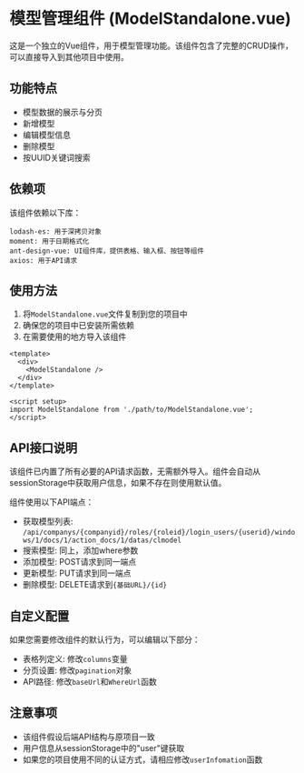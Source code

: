 # 模型管理组件 (ModelStandalone.vue)

这是一个独立的Vue组件，用于模型管理功能。该组件包含了完整的CRUD操作，可以直接导入到其他项目中使用。

## 功能特点

- 模型数据的展示与分页
- 新增模型
- 编辑模型信息
- 删除模型
- 按UUID关键词搜索

## 依赖项

该组件依赖以下库：

```
lodash-es: 用于深拷贝对象
moment: 用于日期格式化
ant-design-vue: UI组件库，提供表格、输入框、按钮等组件
axios: 用于API请求
```

## 使用方法

1. 将`ModelStandalone.vue`文件复制到您的项目中
2. 确保您的项目中已安装所需依赖
3. 在需要使用的地方导入该组件

```vue
<template>
  <div>
    <ModelStandalone />
  </div>
</template>

<script setup>
import ModelStandalone from './path/to/ModelStandalone.vue';
</script>
```

## API接口说明

该组件已内置了所有必要的API请求函数，无需额外导入。组件会自动从sessionStorage中获取用户信息，如果不存在则使用默认值。

组件使用以下API端点：

- 获取模型列表: `/api/companys/{companyid}/roles/{roleid}/login_users/{userid}/windows/1/docs/1/action_docs/1/datas/clmodel`
- 搜索模型: 同上，添加where参数
- 添加模型: POST请求到同一端点
- 更新模型: PUT请求到同一端点
- 删除模型: DELETE请求到`{基础URL}/{id}`

## 自定义配置

如果您需要修改组件的默认行为，可以编辑以下部分：

- 表格列定义: 修改`columns`变量
- 分页设置: 修改`pagination`对象
- API路径: 修改`baseUrl`和`WhereUrl`函数

## 注意事项

- 该组件假设后端API结构与原项目一致
- 用户信息从sessionStorage中的"user"键获取
- 如果您的项目使用不同的认证方式，请相应修改`userInfomation`函数
